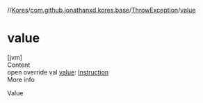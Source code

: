 //[Kores](../../index.md)/[com.github.jonathanxd.kores.base](../index.md)/[ThrowException](index.md)/[value](value.md)



# value  
[jvm]  
Content  
open override val [value](value.md): [Instruction](../../com.github.jonathanxd.kores/-instruction/index.md)  
More info  


Value

  



